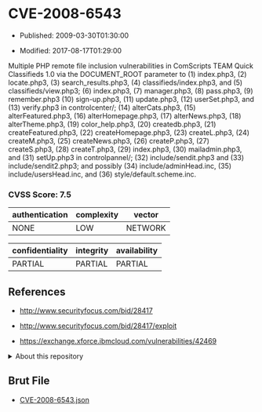 # CVE-2008-6543

- Published: 2009-03-30T01:30:00

- Modified: 2017-08-17T01:29:00

Multiple PHP remote file inclusion vulnerabilities in ComScripts TEAM Quick Classifieds 1.0 via the DOCUMENT_ROOT parameter to (1) index.php3, (2) locate.php3, (3) search_results.php3, (4) classifieds/index.php3, and (5) classifieds/view.php3; (6) index.php3, (7) manager.php3, (8) pass.php3, (9) remember.php3 (10) sign-up.php3, (11) update.php3, (12) userSet.php3, and (13) verify.php3 in controlcenter/; (14) alterCats.php3, (15) alterFeatured.php3, (16) alterHomepage.php3, (17) alterNews.php3, (18) alterTheme.php3, (19) color_help.php3, (20) createdb.php3, (21) createFeatured.php3, (22) createHomepage.php3, (23) createL.php3, (24) createM.php3, (25) createNews.php3, (26) createP.php3, (27) createS.php3, (28) createT.php3, (29) index.php3, (30) mailadmin.php3, and (31) setUp.php3 in controlpannel/; (32) include/sendit.php3 and (33) include/sendit2.php3; and possibly (34) include/adminHead.inc, (35) include/usersHead.inc, and (36) style/default.scheme.inc.

### CVSS Score: **7.5**

| authentication | complexity | vector |
| --- | --- | --- |
| NONE | LOW | NETWORK |

| confidentiality | integrity | availability |
| --- | --- | --- |
| PARTIAL | PARTIAL | PARTIAL |

## References

* http://www.securityfocus.com/bid/28417

* http://www.securityfocus.com/bid/28417/exploit

* https://exchange.xforce.ibmcloud.com/vulnerabilities/42469

<details>
<summary>About this repository</summary> 

  This repository is part of the project [Live Hack CVE](https://github.com/Live-Hack-CVE). Main website can be found [www.live-hack.org](https://www.live-hack.org) 
  
  Made by [Sn0wAlice](https://github.com/Sn0wAlice) for the people that care about security and need to have a feed of the latest CVEs. Hope you enjoy it, don't forget to star the repo and follow me on [Twitter](https://twitter.com/Sn0wAlice) and [Github](https://github.com/Sn0wAlice). And that is my [personnal website](https://www.alice-snow.me/)

  - [Home Page](https://github.com/Live-Hack-CVE)
  - [Framework](https://github.com/Live-Hack-CVE/cve-framework)
  - [CVE database](https://github.com/Live-Hack-CVE/full_database)
  - [Changelog](https://github.com/Live-Hack-CVE/Changelog)
</details>

## Brut File

* [CVE-2008-6543.json](https://raw.githubusercontent.com/Live-Hack-CVE/full_database/main/cves/2008/CVE-2008-6543.json)

